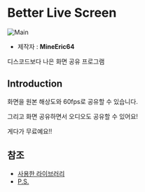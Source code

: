 # Better Live Screen
![Main](https://i.imgur.com/R05OgoMh.png)
- 제작자 : **MineEric64**

디스코드보다 나은 화면 공유 프로그램

## Introduction
화면을 원본 해상도와 60fps로 공유할 수 있습니다.

그리고 화면 공유하면서 오디오도 공유할 수 있어요!

게다가 무료예요!!

## 참조
- [사용한 라이브러리](./Documents/LibraryUsed.md)
- [P.S.](./Documents/P.S.md)